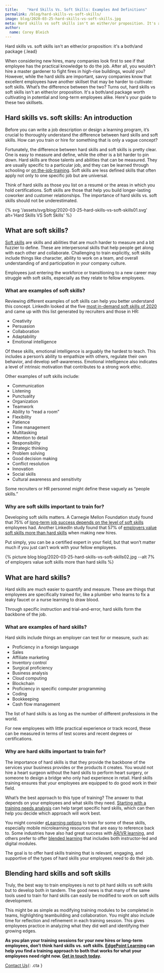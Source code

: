 ```yaml
---
title:    "Hard Skills Vs. Soft Skills: Examples And Definitions"
permalink: /blog/hard-skills-vs-soft-skills/
image: blog/2020-03-25-hard-skills-vs-soft-skills.jpg
meta: Hard skills vs soft skills isn't an either/or proposition. It's a both/and package worth cultivating in employees. Here's your guide to these two skillsets.
author: 
  name: Corey Bleich
---
```

Hard skills vs. soft skills isn't an either/or proposition: it's a both/and package
{.lead}

When considering new hires, many companies look first to see if that employee has the practical knowledge to do the job. After all, you wouldn’t hire a master gardener to fight fires in high-rise buildings, would you? However, while the hard skills are important, savvy companies know that excellent employees have another skillset that may be harder to cultivate: soft skills. What’s the difference between the two? Turns out, hard skills vs soft skills isn't an either/or proposition. It's a both/and package worth cultivating in potential and long-term employees alike. Here's your guide to these two skillsets.

## Hard skills vs. soft skills: An introduction

Before you can write a job description or design a learning program, it’s crucial to thoroughly understand the difference between hard skills and soft skills. How can you train or hire for something that is only a vague concept?

Fortunately, the difference between hard skills and soft skills is pretty clear. One is easy to measure and define, while the other is a bit harder to pin down. Hard skills are those talents and abilities that can be measured. They are usually specific to a particular job, and they can be learned through schooling or [on the-job-training](/blog/on-the-job-training-advantages/). Soft skills are less defined skills that often apply not only to one specific job but are universal.

Think of hard skills as those you list on a resumé or the areas in which you hold certifications. Soft skills are those that help you build longer-lasting coworker and customer relationships. The importance of hard skills vs. soft skills should not be underestimated. 

{% svg '/assets/svg/blog/2020-03-25-hard-skills-vs-soft-skills01.svg' alt='Hard Skills VS Soft Skills' %}

## What are soft skills? 

[Soft skills](/blog/train-for-soft-skills/) are skills and abilities that are much harder to measure and a bit fuzzier to define. These are interpersonal skills that help people get along with each other and collaborate. Challenging to train explicitly, soft skills include things like character, ability to work on a team, and overall understanding of and participation in your company culture.

Employees just entering the workforce or transitioning to a new career may struggle with soft skills, especially as they relate to fellow employees. 

### What are examples of soft skills? 

Reviewing different examples of soft skills can help you better understand this concept. LinkedIn looked at the five [most in-demand soft skills of 2020](https://business.linkedin.com/talent-solutions/blog/trends-and-research/2020/most-in-demand-hard-and-soft-skills) and came up with this list generated by recruiters and those in HR:

* Creativity
* Persuasion
* Collaboration
* Adaptability
* Emotional intelligence

Of these skills, emotional intelligence is arguably the hardest to teach. This includes a person’s ability to empathize with others, regulate their own behavior, and develop self-awareness. Emotional intelligence also indicates a level of intrinsic motivation that contributes to a strong work ethic.

Other examples of soft skills include:

* Communication
* Listening
* Punctuality
* Organization
* Teamwork
* Ability to “read a room”
* Flexibility
* Patience
* Time management
* Multitasking
* Attention to detail
* Responsibility
* Strategic thinking
* Problem solving
* Good decision making
* Conflict resolution
* Innovation
* Social skills
* Cultural awareness and sensitivity

Some recruiters or HR personnel might define these vaguely as “people skills.”

### Why are soft skills important to train for? 

Developing soft skills matters. A Carnegie Mellon Foundation study found that 75% of [long-term job success depends on the level of soft skills](https://www.amanet.org/articles/the-hard-truth-about-soft-skills/) employees had. Another LinkedIn study found that 57% of [employers value soft skills more than hard skills](https://learning.linkedin.com/blog/top-skills/the-skills-companies-need-most-in-2018--and-the-courses-to-get-t) when making new hires. 

Put simply, you can be a certified expert in your field, but that won’t matter much if you just can’t work with your fellow employees. 

{% picture blog blog/2020-03-25-hard-skills-vs-soft-skills02.jpg --alt 7% of employers value soft skills more than hard skills %}

## What are hard skills?

Hard skills are much easier to quantify and measure. These are things that employees are specifically trained for, like a plumber who learns to fix a leaky faucet or a nurse learning to draw blood. 

Through specific instruction and trial-and-error, hard skills form the backbone of the job.

### What are examples of hard skills? 

Hard skills include things an employer can test for or measure, such as:

* Proficiency in a foreign language
* Sales
* Affiliate marketing
* Inventory control
* Surgical proficiency
* Business analysis
* Cloud computing
* Blockchain
* Proficiency in specific computer programming
* Coding
* Bookkeeping
* Cash flow management

The list of hard skills is as long as the number of different professions in the world.

For new employees with little practical experience or track record, these can be measured in terms of test scores and recent degrees or certifications. 

### Why are hard skills important to train for? 

The importance of hard skills is that they provide the backbone of the services your business provides or the products it creates. You would not hire a heart surgeon without the hard skills to perform heart surgery, or someone to design a bridge who only had experience in retail. Hard skills training ensures that your employees are equipped to do good work in their field.

What’s the best approach to this type of training? The answer to that depends on your employees and what skills they need. [Starting with a training needs analysis](/blog/how-to-identify-training-needs-of-employees/) can help target specific hard skills, which can then help you decide which approach will work best. 

You might consider [eLearning options](/blog/when-to-use-elearning/) to train for some of these skills, especially mobile microlearning resources that are easy to reference back to. Some industries have also had great success with [AR/VR learning](/blog/future-of-augmented-reality/), and others prefer to offer [blended learning](/blog/benefits-of-blended-learning/) that includes both instructor-led and digital modules. 

The goal is to offer hard skills training that is relevant, engaging, and supportive of the types of hard skills your employees need to do their job.

## Blending hard skills and soft skills 

Truly, the best way to train employees is not to pit hard skills vs soft skills but to develop both in tandem. The good news is that many of the same tools used to train for hard skills can easily be modified to work on soft skills development. 

This might be as simple as modifying training modules to be completed in teams, highlighting teambuilding and collaboration. You might also include time for reflection and refinement in each training session. This gives employees practice in analyzing what they did well and identifying their growing edges.

<strong>As you plan your training sessions for your new hires or long-term employees, don’t think hard skills vs. soft skills. [EdgePoint Learning](https://www.edgepointlearning.com/) can help you find a training approach to both that works for what your employees need right now. [Get in touch today](/contact/).</strong>

[Contact Us](/contact/ ){: .cta }